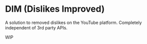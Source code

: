 # DIM (Dislikes Improved)
A solution to removed dislikes on the YouTube platform. Completely independent of 3rd party APIs.


WIP
